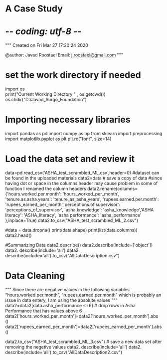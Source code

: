 # A Case Study
# -*- coding: utf-8 -*-
"""
Created on Fri Mar 27 17:20:24 2020

@author: Javad Roostaei
Email: j.roostaei@gmail.com
"""
# set the work directory if needed
import os  
print("Current Working Directory " , os.getcwd())
os.chdir("D:/Javad_Surgo_Foundation")

# Importing necessary libraries
import pandas as pd
import numpy as np
from sklearn import preprocessing
import matplotlib.pyplot as plt 
plt.rc("font", size=14)

# Load the data set and review it
data=pd.read_csv('ASHA_test_scrambled_ML.csv',header=0) #dataset can be found in the uploaded materials
data2=data # save a copy of data
#since having dot or space in the columns header may cause problem in some of function I renamed the column headers
data2.rename(columns={'hours.worked.per.month': 'hours_worked_per_month', 'tenure.as.asha.years': 'tenure_as_asha_years', 'rupees.earned.per.month': 'rupees_earned_per_month','perceptions.of.supervisor': 'perceptions_of_supervisor', 'asha.knowledge': 'asha_knowledge','ASHA literacy': 'ASHA_literacy', 'asha performance': 'asha_performance' },inplace=True)
data2.to_csv("ASHA_test_scrambled_ML_2.csv")

#data = data.dropna()
print(data.shape)
print(list(data.columns))
data2.head()

#Summarizing Data
data2.describe()
data2.describe(include=['object'])
data2. describe(include='all')
data2. describe(include='all').to_csv("AllDataDescription.csv")

# Data Cleaning 
"""
Since there are negative values in the following variables 
“hours.worked.per.month”, “rupees.earned.per.month” which is probably an issue in data entery, 
I am using the absolute values
"""
data2=data2[data.asha_performance <=6] # drop rows in Asha Performance that has values above 6
data2['hours_worked_per_month']=data2['hours_worked_per_month'].abs ()
data2['rupees_earned_per_month']=data2['rupees_earned_per_month'].abs ()


data2.to_csv("ASHA_test_scrambled_ML_3.csv") # save a new data set after removing the negetive values
data2. describe(include='all')
data2. describe(include='all').to_csv("AllDataDescription2.csv")
